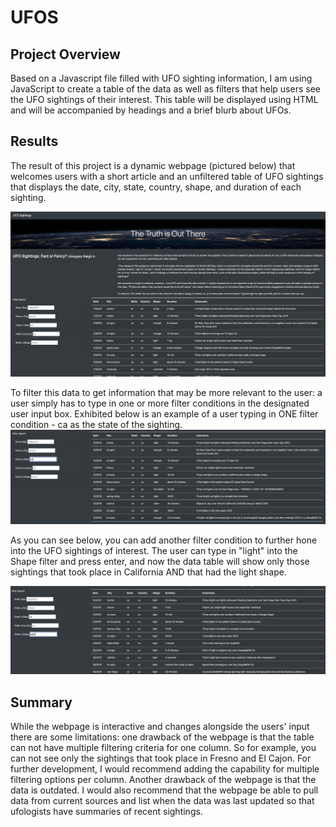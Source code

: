 # UFOS

## Project Overview

Based on a Javascript file filled with UFO sighting information, I am using JavaScript to create a table of the data as well as filters that help users see the UFO sightings of their interest. This table will be displayed using HTML and will be accompanied by headings and a brief blurb about UFOs.

## Results

The result of this project is a dynamic webpage (pictured below) that welcomes users with a short article and an unfiltered table of UFO sightings that displays the date, city, state, country, shape, and duration of each sighting.

![](/static/images/UFO_webpage.png)

To filter this data to get information that may be more relevant to the user: a user simply has to type in one or more filter conditions in the designated user input box. Exhibited below is an example of a user typing in ONE filter condition - ca as the state of the sighting. 
![](/static/images/state_filter_UFO.png)

As you can see below, you can add another filter condition to further hone into the UFO sightings of interest. The user can type in "light" into the Shape filter and press enter, and now the data table will show only those sightings that took place in California AND that had the light shape. 

![](/static/images/shape_filter_UFO.png)



## Summary 

While the webpage is interactive and changes alongside the users' input there are some limitations: one drawback of the webpage is that the table can not have multiple filtering criteria for one column. So for example, you can not see only the sightings that took place in Fresno and El Cajon. For further development, I would recommend adding the capability for multiple filtering options per column. Another drawback of the webpage is that the data is outdated. I would also recommend that the webpage be able to pull data from current sources and list when the data was last updated so that ufologists have summaries of recent sightings. 

